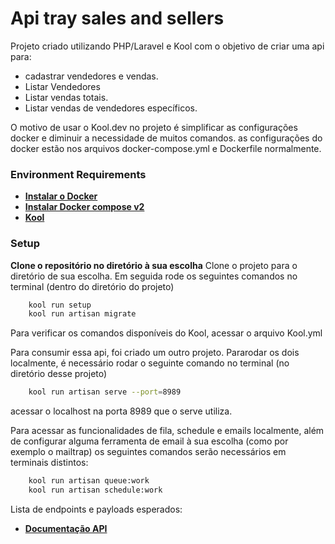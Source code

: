 # Api tray sales and sellers

Projeto criado utilizando PHP/Laravel e Kool com o objetivo de criar uma api para:
 - cadastrar vendedores e vendas.
 - Listar Vendedores
 - Listar vendas totais.
 - Listar vendas de vendedores específicos.


O motivo de usar o Kool.dev no projeto é simplificar as configurações docker e diminuir a necessidade de muitos comandos.
as configurações do docker estão nos arquivos docker-compose.yml e Dockerfile normalmente.

### Environment Requirements

- **[Instalar o Docker](https://docs.docker.com/get-docker/)**
- **[Instalar Docker compose v2](https://docs.docker.com/compose/install/)**
- **[Kool](https://kool.dev/)**


### Setup

**Clone o repositório no diretório à sua escolha**
Clone o projeto para o diretório de sua escolha.
Em seguida rode os seguintes comandos no terminal (dentro do diretório do projeto)

```bash
    kool run setup
    kool run artisan migrate
```
Para verificar os comandos disponíveis do Kool, acessar o arquivo Kool.yml

Para consumir essa api, foi criado um outro projeto. Pararodar os dois localmente, é necessário rodar o seguinte comando no terminal (no diretório desse projeto)

```bash
    kool run artisan serve --port=8989
```
acessar o localhost na porta 8989 que o serve utiliza.

Para acessar as funcionalidades de fila, schedule e emails localmente, além de configurar alguma ferramenta de email à sua escolha (como por exemplo o mailtrap) os seguintes comandos serão necessários em terminais distintos:

```bash
    kool run artisan queue:work
    kool run artisan schedule:work
```

Lista de endpoints e payloads esperados:
- **[Documentação API](https://documenter.getpostman.com/view/17242571/2s9Y5cuLqQ)**

